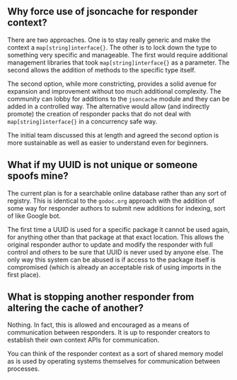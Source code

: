 Why force use of jsoncache for responder context?
---------------------------------------------------

There are two approaches. One is to stay really generic and make the
context a `map[string]interface{}`. The other is to lock down the type
to something very specific and manageable. The first would require
additional management libraries that took `map[string]interface{}` as a
parameter. The second allows the addition of methods to the specific
type itself.

The second option, while more constricting, provides a solid avenue for
expansion and improvement without too much additional complexity. The
community can lobby for additions to the `jsoncache` module and they can
be added in a controlled way. The alternative would allow (and
indirectly promote) the creation of responder packs that do not deal
with `map[string]interface{}` in a concurrency safe way.

The initial team discussed this at length and agreed the second option
is more sustainable as well as easier to understand even for beginners.

What if my UUID is not unique or someone spoofs mine?
-----------------------------------------------------

The current plan is for a searchable online database rather than any
sort of registry. This is identical to the `godoc.org` approach with the
addition of some way for responder authors to submit new additions for
indexing, sort of like Google bot.

The first time a UUID is used for a specific package it cannot be used
again, for anything other than that package at that exact location. This
allows the original responder author to update and modify the responder
with full control and others to be sure that UUID is never used by
anyone else. The only way this system can be abused is if access to the
package itself is compromised (which is already an acceptable risk of
using imports in the first place).

What is stopping another responder from altering the cache of another?
----------------------------------------------------------------------

Nothing. In fact, this is allowed and encouraged as a means of
communication between responders. It is up to responder creators to
establish their own context APIs for communication.

You can think of the responder context as a sort of shared memory model
as is used by operating systems themselves for communication between
processes.
